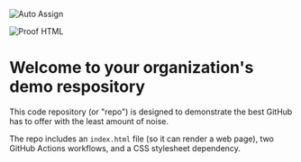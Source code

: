 ![Auto Assign](https://github.com/studio-zbir/demo-repository/actions/workflows/auto-assign.yml/badge.svg)

![Proof HTML](https://github.com/studio-zbir/demo-repository/actions/workflows/proof-html.yml/badge.svg)

# Welcome to your organization's demo respository
This code repository (or "repo") is designed to demonstrate the best GitHub has to offer with the least amount of noise.

The repo includes an `index.html` file (so it can render a web page), two GitHub Actions workflows, and a CSS stylesheet dependency.
